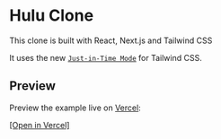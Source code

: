 # Hulu Clone

This clone is built with React, Next.js and Tailwind CSS

It uses the new [`Just-in-Time Mode`](https://tailwindcss.com/docs/just-in-time-mode) for Tailwind CSS.

## Preview

Preview the example live on [Vercel](http://vercel.com/):

[[Open in Vercel]](https://hulu-clone-tjrich.vercel.app/)

